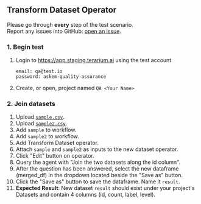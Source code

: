 ## Transform Dataset Operator
Please go through __every__ step of the test scenario.\
Report any issues into GitHub: [open an issue](https://github.com/DARPA-ASKEM/terarium/issues/new?assignees=&labels=bug%2C+Q%26A&template=qa-issue.md&title=%5BBUG%5D%3A+).

### 1. Begin test
1. Login to https://app.staging.terarium.ai using the test account
    ```
    email: qa@test.io
    password: askem-quality-assurance
    ```
2. Create, or open, project named `QA <Your Name>`

### 2. Join datasets
1. Upload [`sample.csv`](https://drive.google.com/file/d/1ZmDgj4EPcO0I9SQR5LwPl4pvPln5iq-0/view?usp=drive_link).
2. Upload [`sample2.csv`](https://drive.google.com/file/d/1FG-lvQKNtASmTXwIOmLbTtuVtoxr6-1R/view?usp=drive_link).
3. Add `sample` to workflow.
4. Add `sample2` to workflow.
5. Add Transform Dataset operator.
6. Attach `sample` and `sample2` as inputs to the new dataset operator.
7. Click "Edit" button on operator.
8. Query the agent with "Join the two datasets along the id column".
9. After the question has been answered, select the new dataframe (merged_df) in the dropdown located beside the "Save as" button.
10. Click the "Save as" button to save the dataframe. Name it `result`.
11. __Expected Result__: New dataset `result` should exist under your project's Datasets and contain 4 columns (id, count, label, level).
